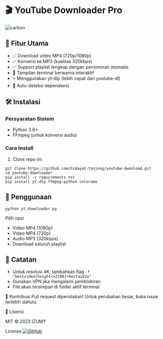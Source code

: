 # 🎬 YouTube Downloader Pro
![carbon](https://github.com/user-attachments/assets/d49c1a6e-e8a7-470e-aac5-91eef25785e8)

## 🌟 Fitur Utama
- ✅ Download video MP4 (720p/1080p)
- ✅ Konversi ke MP3 (kualitas 320kbps)
- ✅ Support playlist lengkap dengan penomoran otomatis
- 🎨 Tampilan terminal berwarna interaktif
- ⚡ Menggunakan yt-dlp (lebih cepat dari youtube-dl)
- 📁 Auto-deteksi dependensi

## 🛠 Instalasi

### Persyaratan Sistem
- Python 3.6+
- FFmpeg (untuk konversi audio)

### Cara Install
1. Clone repo ini:
```console
git clone https://github.com/hidayat-tanjung/youtube-dwonload.git
cd youtube-downloader
pip install -r requirements.txt
pip install yt-dlp ffmpeg-python colorama
```

## 🚀 Penggunaan
```console
python yt_downloader.py
```
Pilih opsi 
* Video MP4 (1080p)
* Video MP4 (720p)
* Audio MP3 (320kbps)
* Download seluruh playlist

## 📝 Catatan
* Untuk resolusi 4K, tambahkan flag `-f "bestvideo[height<=2160]+bestaudio"`
* Gunakan VPN jika mengalami pemblokiran
* File akan tersimpan di folder aktif terminal

🤝 Kontribusi
Pull request dipersilakan! Untuk perubahan besar, buka issue terlebih dahulu.

📜 Lisensi

MIT © 2023 IZUMY

License [![GitHub](https://img.shields.io/badge/GitHub-View_Project-blue?logo=github)](https://github.com/hidayat-tanjung/youtube-dwonload/)
